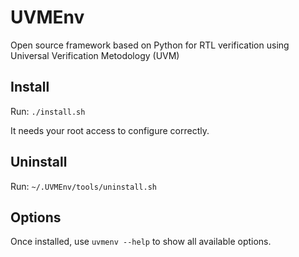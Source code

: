 # UVMEnv
Open source framework based on Python for RTL verification using Universal Verification Metodology (UVM)

## Install
Run: ```./install.sh```

It needs your root access to configure correctly.

## Uninstall
Run: ```~/.UVMEnv/tools/uninstall.sh```

## Options
Once installed, use ```uvmenv --help``` to show all available options. 
